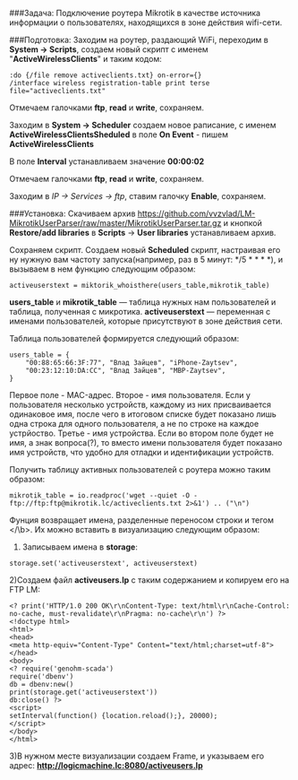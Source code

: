 ###Задача:
Подключение роутера Mikrotik в качестве источника информации о пользователях, находящихся в зоне действия wifi-сети.

###Подготовка:
Заходим на роутер, раздающий WiFi, переходим в **System -> Scripts**, создаем новый скрипт с именем "**ActiveWirelessClients**" и таким кодом:
```
:do {/file remove activeclients.txt} on-error={}
/interface wireless registration-table print terse file="activeclients.txt"
```
Отмечаем галочками **ftp**, **read** и **write**, сохраняем.

Заходим в **System -> Scheduler** создаем новое раписание, с именем **ActiveWirelessClientsSheduled** в поле **On Event** - пишем **ActiveWirelessClients**    

В поле **Interval** устанавливаем значение **00:00:02**

Отмечаем галочками **ftp**, **read** и **write**, сохраняем.

Заходим в *IP -> Services -> ftp*, ставим галочку **Enable**, сохраняем.

###Установка:
Скачиваем архив https://github.com/vvzvlad/LM-MikrotikUserParser/raw/master/MikrotikUserParser.tar.gz и кнопкой **Restore/add libraries** в **Scripts** -> **User libraries** устанавливаем архив. 

Сохраняем скрипт. 
Создаем новый **Scheduled** скрипт, настраивая его ну нужную вам частоту запуска(например, раз в 5 минут: */5 * * * *), и вызываем в нем функцию следующим образом:

`activeuserstext = miktorik_whoisthere(users_table,mikrotik_table)`

**users_table** и **mikrotik_table** — таблица нужных нам пользователей и таблица, полученная с микротика. 
**activeuserstext** — переменная с именами пользователей, которые присутствуют в зоне действия сети. 

Таблица пользователей формируется следующий образом:
```
users_table = {
    "00:88:65:66:3F:77", "Влад Зайцев", "iPhone-Zaytsev",
    "00:23:12:10:DA:CC", "Влад Зайцев", "MBP-Zaytsev",
}
```
Первое поле - MAC-адрес. Второе - имя пользователя. Если у пользователя несколько устройств, каждому из них присваивается одинаковое имя, после чего в итоговом списке будет показано лишь одна строка для одного пользователя, а не по строке на каждое устрйоство. 
Третье - имя устройства. Если во втором поле будет не имя, а знак вопроса(?), то вместо имени пользователя будет показано имя устройств, что удобно для отладки и идентификации устройств. 

Получить таблицу активных пользователей с роутера можно таким образом:

`mikrotik_table = io.readproc('wget --quiet -O - ftp://ftp:ftp@mikrotik.lc/activeclients.txt 2>&1') .. ("\n")
`

Фунция возвращает имена, разделенные переносом строки и тегом \<\/\b\>. Их можно вставить в визуализацию следующим образом:


1) Записываем имена в **storage**:

`storage.set('activeuserstext', activeuserstext)`

2)Создаем файл **activeusers.lp** с таким содержанием и копируем его на FTP LM:
```
<? print('HTTP/1.0 200 OK\r\nContent-Type: text/html\r\nCache-Control: no-cache, must-revalidate\r\nPragma: no-cache\r\n') ?>
<!doctype html>
<html>
<head> 
<meta http-equiv="Content-Type" Content="text/html;charset=utf-8"> 
</head>
<body> 
<? require('genohm-scada')
require('dbenv')
db = dbenv:new()
print(storage.get('activeuserstext'))
db:close() ?> 
<script>
setInterval(function() {location.reload();}, 20000);
</script>
</body>
</html>
```
3)В нужном месте визуализации создаем Frame, и указываем его адрес: **http://logicmachine.lc:8080/activeusers.lp**



 

